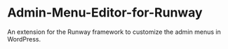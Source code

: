 Admin-Menu-Editor-for-Runway
============================

An extension for the Runway framework to customize the admin menus in WordPress.
